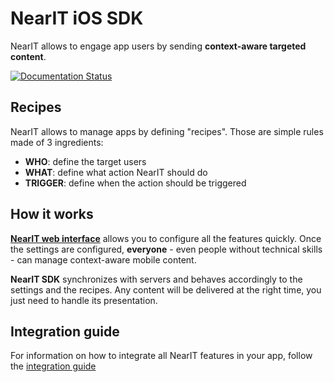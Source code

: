 # NearIT iOS SDK

NearIT allows to engage app users by sending **context-aware targeted content**.

[![Documentation Status](https://img.shields.io/badge/docs-visit-brightgreen.svg)](https://docs.nearit.com/ios/installation/)

## Recipes

NearIT allows to manage apps by defining "recipes". Those are simple rules made of 3 ingredients:

* **WHO**: define the target users
* **WHAT**: define what action NearIT should do
* **TRIGGER**: define when the action should be triggered

## How it works

[**NearIT web interface**](https://go.nearit.com/) allows you to configure all the features quickly.
Once the settings are configured, **everyone** - even people without technical skills - can manage context-aware mobile content.

**NearIT SDK** synchronizes with servers and behaves accordingly to the settings and the recipes. Any content will be delivered at the right time, you just need to handle its presentation.

## Integration guide

For information on how to integrate all NearIT features in your app, follow the [integration guide](https://docs.nearit.com/ios/installation/)
